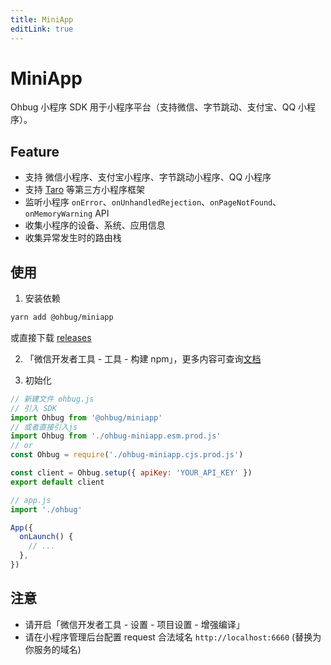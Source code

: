 ```yaml
---
title: MiniApp
editLink: true
---
```


# MiniApp


Ohbug 小程序 SDK 用于小程序平台（支持微信、字节跳动、支付宝、QQ 小程序）。

## Feature

- 支持 微信小程序、支付宝小程序、字节跳动小程序、QQ 小程序
- 支持 [Taro](https://taro.aotu.io/) 等第三方小程序框架
- 监听小程序 `onError`、`onUnhandledRejection`、`onPageNotFound`、`onMemoryWarning` API
- 收集小程序的设备、系统、应用信息
- 收集异常发生时的路由栈

## 使用

1. 安装依赖

```sh
yarn add @ohbug/miniapp
```

或直接下载 [releases](https://github.com/ohbug-org/ohbug-miniapp/releases)

2. 「微信开发者工具 - 工具 - 构建 npm」，更多内容可查询[文档](https://developers.weixin.qq.com/miniprogram/dev/devtools/npm.html)

3. 初始化

```javascript
// 新建文件 ohbug.js
// 引入 SDK
import Ohbug from '@ohbug/miniapp'
// 或者直接引入js
import Ohbug from './ohbug-miniapp.esm.prod.js'
// or
const Ohbug = require('./ohbug-miniapp.cjs.prod.js')

const client = Ohbug.setup({ apiKey: 'YOUR_API_KEY' })
export default client
```

```javascript
// app.js
import './ohbug'

App({
  onLaunch() {
    // ...
  },
})
```

## 注意

- 请开启「微信开发者工具 - 设置 - 项目设置 - 增强编译」
- 请在小程序管理后台配置 request 合法域名 `http://localhost:6660` (替换为你服务的域名)
